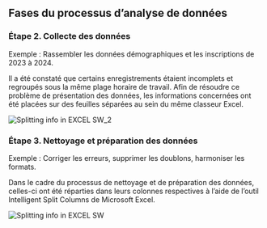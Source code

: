 ## Fases du processus d’analyse de données

### Étape 2. Collecte des données <br>



Exemple : Rassembler les données démographiques et les inscriptions de 2023 à 2024.<br>

Il a été constaté que certains enregistrements étaient incomplets et regroupés sous la même plage horaire de travail. Afin de résoudre ce problème de présentation des données, les informations concernées ont été placées sur des feuilles séparées au sein du même classeur Excel.







![Splitting info in EXCEL SW_2](https://github.com/user-attachments/assets/39474e38-9226-4fe3-b4a7-7c4a5375ba0c)







###  Étape 3. Nettoyage et préparation des données <br>



Exemple : Corriger les erreurs, supprimer les doublons, harmoniser les formats. <br>


Dans le cadre du processus de nettoyage et de préparation des données, celles-ci ont été réparties dans leurs colonnes respectives à l’aide de l’outil Intelligent Split Columns de Microsoft Excel.




![Splitting info in EXCEL SW](https://github.com/user-attachments/assets/e0b3d858-c981-4a22-ac2d-c502f1bdd20e)












